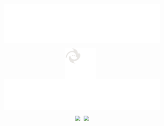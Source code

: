 <div align="center">
  <a href="https://navn.me" target="__blank"><img align="center" width="715" src="https://raw.githubusercontent.com/navn-r/navn-r/master/assets/name.svg" /></a>
</div>
<br />
<div align="center">
  <a href="https://navn.me/" target="__blank"><img align="center" src="assets/Logo-spin.svg" width="100" height="100"></a>
    &nbsp;
  <a href="https://navn.me/" target="__blank">
    <img align="center" src="assets/subtext.svg" width="600" height="100" />
  </a>
</div>
<br />
<div align="center">
  <a href="https://navn.me" target="__blank"><img width="350" align="center" src="https://github-readme-stats.vercel.app/api?username=navn-r&bg_color=131516&hide_border=true&text_color=999083&title_color=ff6347&count_private=true"></a>
  &nbsp;
  <a href="https://navn.me" target="__blank"><img width="350" align="center" src="https://github-readme-stats.vercel.app/api/wakatime?username=navn&langs_count=5&bg_color=131516&hide_border=true&text_color=999083&title_color=ff6347"></a>
</div>
